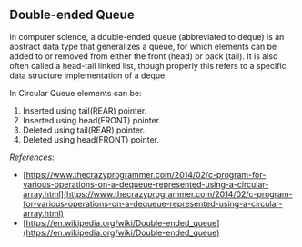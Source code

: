 ## Double-ended Queue

In computer science, a double-ended queue (abbreviated to deque) is an abstract data type that generalizes a queue, for which elements can be added to or removed from either the front (head) or back (tail). It is also often called a head-tail linked list, though properly this refers to a specific data structure implementation of a deque.

In Circular Queue elements can be:
1. Inserted using tail(REAR) pointer.
2. Inserted using head(FRONT) pointer.
3. Deleted using tail(REAR) pointer.
4. Deleted using head(FRONT) pointer.


*References*:
* [https://www.thecrazyprogrammer.com/2014/02/c-program-for-various-operations-on-a-dequeue-represented-using-a-circular-array.html](https://www.thecrazyprogrammer.com/2014/02/c-program-for-various-operations-on-a-dequeue-represented-using-a-circular-array.html)
* [https://en.wikipedia.org/wiki/Double-ended_queue](https://en.wikipedia.org/wiki/Double-ended_queue)